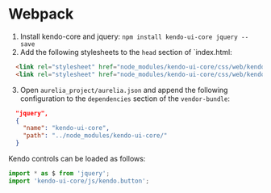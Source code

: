 # Webpack

1. Install kendo-core and jquery: `npm install kendo-ui-core jquery --save`
2. Add the following stylesheets to the `head` section of `index.html:
```html
  <link rel="stylesheet" href="node_modules/kendo-ui-core/css/web/kendo.common.core.min.css">
  <link rel="stylesheet" href="node_modules/kendo-ui-core/css/web/kendo.default.min.css">
```
3. Open `aurelia_project/aurelia.json` and append the following configuration to the `dependencies` section of the `vendor-bundle`:
```json
  "jquery",
  {
    "name": "kendo-ui-core",
    "path": "../node_modules/kendo-ui-core/"
  }
```

Kendo controls can be loaded as follows:
```javascript
import * as $ from 'jquery';
import 'kendo-ui-core/js/kendo.button';
```